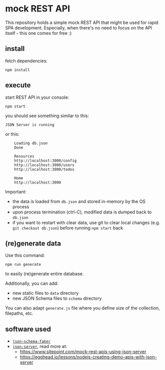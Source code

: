# mock REST API

This repository holds a simple mock REST API that might be used for rapid SPA development.
Especially, when there's no need to focus on the API itself - this one comes for free :)

## install

fetch dependencies:

    npm install

## execute

start REST API in your console:

    npm start

you should see something similar to this:

    JSON Server is running

or this:

        Loading db.json
        Done

        Resources
        http://localhost:3000/config
        http://localhost:3000/users
        http://localhost:3000/todos

        Home
        http://localhost:3000

Important:

 * the data is loaded from `db.json` and stored in-memory by the OS process
 * upon process termination (ctrl-C), modified data is dumped back to `db.json`
 * if you want to restart with clear data, use git to clear local changes (e.g. `git checkout db.json`) before running `npm start` back

## (re)generate data

Use this command:

    npm run generate

to easily (re)generate entire database.

Additionally, you can add:

 * new static files to `data` directory
 * new JSON Schema files to `schema` directory

You can also adapt `generate.js` file where you define size of the collection, filepaths, etc.   

## software used

 * [`json-schema-faker`](https://github.com/json-schema-faker/json-schema-faker)
 * [`json-server`](https://github.com/typicode/json-server), read more at:
   * https://www.sitepoint.com/mock-rest-apis-using-json-server
   * https://egghead.io/lessons/nodejs-creating-demo-apis-with-json-server
